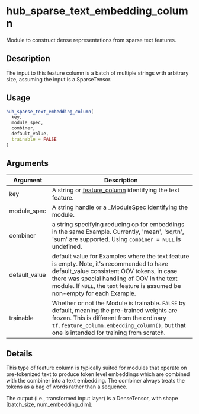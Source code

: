 # hub_sparse_text_embedding_column


Module to construct dense representations from sparse text features.




## Description

The input to this feature column is a batch of multiple strings with
arbitrary size, assuming the input is a SparseTensor.





## Usage
```r
hub_sparse_text_embedding_column(
  key,
  module_spec,
  combiner,
  default_value,
  trainable = FALSE
)
```




## Arguments


Argument      |Description
------------- |----------------
key | A string or [feature_column](https://tensorflow.rstudio.com/tfestimators/articles/feature_columns.html) identifying the text feature.
module_spec | A string handle or a _ModuleSpec identifying the module.
combiner | a string specifying reducing op for embeddings in the same Example. Currently, 'mean', 'sqrtn', 'sum' are supported. Using `combiner = NULL` is undefined.
default_value | default value for Examples where the text feature is empty. Note, it's recommended to have default_value consistent OOV tokens, in case there was special handling of OOV in the text module. If `NULL`, the text feature is assumed be non-empty for each Example.
trainable | Whether or not the Module is trainable. `FALSE` by default, meaning the pre-trained weights are frozen. This is different from the ordinary `tf.feature_column.embedding_column()`, but that one is intended for training from scratch.




## Details

This type of feature column is typically suited for modules that operate
on pre-tokenized text to produce token level embeddings which are combined
with the combiner into a text embedding. The combiner always treats the tokens
 as a bag of words rather than a sequence.

The output (i.e., transformed input layer) is a DenseTensor, with
shape [batch_size, num_embedding_dim].






